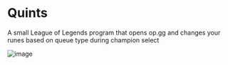 # Quints


 A small League of Legends program that opens op.gg and changes your runes based on queue type during champion select

![image](https://user-images.githubusercontent.com/27452933/190250259-5d0f7eb7-7daf-405e-a80f-016eeda627fe.png)
